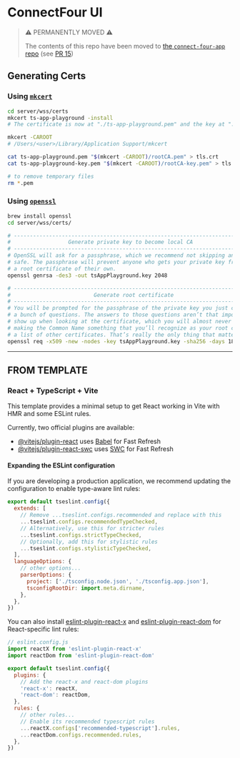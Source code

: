 # ConnectFour UI

<blockquote>
<p>⚠️ PERMANENTLY MOVED ⚠️</p>
<p>

The contents of this repo have been moved to [the `connect-four-app` repo](https://github.com/saurookadook/connect-four-app) (see [PR 15](https://github.com/saurookadook/connect-four-app/pull/15))

</p>
</blockquote>


## Generating Certs

### Using [`mkcert`](https://github.com/FiloSottile/mkcert)

```sh
cd server/wss/certs
mkcert ts-app-playground -install
# The certificate is now at "./ts-app-playground.pem" and the key at "./ts-app-playground-key.pem"

mkcert -CAROOT
# /Users/<user>/Library/Application Support/mkcert

cat ts-app-playground.pem "$(mkcert -CAROOT)/rootCA.pem" > tls.crt
cat ts-app-playground-key.pem "$(mkcert -CAROOT)/rootCA-key.pem" > tls.key

# to remove temporary files
rm *.pem
```

### Using [`openssl`](https://github.com/openssl/openssl)

```sh
brew install openssl
cd server/wss/certs/

# -----------------------------------------------------------------------------
#                  Generate private key to become local CA
# -----------------------------------------------------------------------------
# OpenSSL will ask for a passphrase, which we recommend not skipping and keeping
# safe. The passphrase will prevent anyone who gets your private key from generating
# a root certificate of their own.
openssl genrsa -des3 -out tsAppPlayground.key 2048

# -----------------------------------------------------------------------------
#                          Generate root certificate
# -----------------------------------------------------------------------------
# You will be prompted for the passphrase of the private key you just chose and
# a bunch of questions. The answers to those questions aren’t that important. They
# show up when looking at the certificate, which you will almost never do. I suggest
# making the Common Name something that you’ll recognize as your root certificate in
# a list of other certificates. That’s really the only thing that matters.
openssl req -x509 -new -nodes -key tsAppPlayground.key -sha256 -days 1825 -out tsAppPlayground.pem
```

---

## FROM TEMPLATE

### React + TypeScript + Vite

This template provides a minimal setup to get React working in Vite with HMR and some ESLint rules.

Currently, two official plugins are available:

- [@vitejs/plugin-react](https://github.com/vitejs/vite-plugin-react/blob/main/packages/plugin-react) uses [Babel](https://babeljs.io/) for Fast Refresh
- [@vitejs/plugin-react-swc](https://github.com/vitejs/vite-plugin-react/blob/main/packages/plugin-react-swc) uses [SWC](https://swc.rs/) for Fast Refresh

#### Expanding the ESLint configuration

If you are developing a production application, we recommend updating the configuration to enable type-aware lint rules:

```js
export default tseslint.config({
  extends: [
    // Remove ...tseslint.configs.recommended and replace with this
    ...tseslint.configs.recommendedTypeChecked,
    // Alternatively, use this for stricter rules
    ...tseslint.configs.strictTypeChecked,
    // Optionally, add this for stylistic rules
    ...tseslint.configs.stylisticTypeChecked,
  ],
  languageOptions: {
    // other options...
    parserOptions: {
      project: ['./tsconfig.node.json', './tsconfig.app.json'],
      tsconfigRootDir: import.meta.dirname,
    },
  },
})
```

You can also install [eslint-plugin-react-x](https://github.com/Rel1cx/eslint-react/tree/main/packages/plugins/eslint-plugin-react-x) and [eslint-plugin-react-dom](https://github.com/Rel1cx/eslint-react/tree/main/packages/plugins/eslint-plugin-react-dom) for React-specific lint rules:

```js
// eslint.config.js
import reactX from 'eslint-plugin-react-x'
import reactDom from 'eslint-plugin-react-dom'

export default tseslint.config({
  plugins: {
    // Add the react-x and react-dom plugins
    'react-x': reactX,
    'react-dom': reactDom,
  },
  rules: {
    // other rules...
    // Enable its recommended typescript rules
    ...reactX.configs['recommended-typescript'].rules,
    ...reactDom.configs.recommended.rules,
  },
})
```
